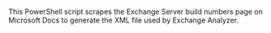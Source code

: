 This PowerShell script scrapes the Exchange Server build numbers page on Microsoft Docs to generate the XML file used by Exchange Analyzer.
